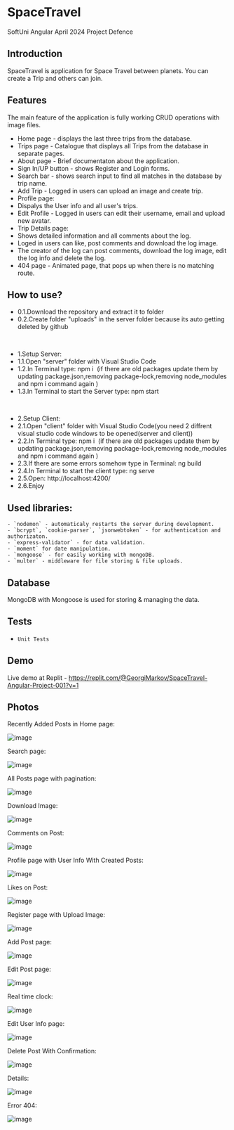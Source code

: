 # SpaceTravel
SoftUni Angular April 2024 Project Defence

## Introduction
SpaceTravel is application for Space Travel between planets. You can create a Trip and others can join.

## Features
The main feature of the application is fully working CRUD operations with image files.

- Home page - displays the last three trips from the database.
- Trips page - Catalogue that displays all Trips from the database in separate pages.
- About page - Brief documentaton about the application.
- Sign In/UP button - shows Register and Login forms.
- Search bar - shows search input to find all matches in the database by trip name.
- Add Trip - Logged in users can upload an image and create trip.
- Profile page:
- Dispalys the User info and all user's trips.
- Edit Profile - Logged in users can edit their username, email and upload new avatar.
- Trip Details page:
- Shows detailed information and all comments about the log.
- Loged in users can like, post comments and download the log image.
- The creator of the log can post comments, download the log image, edit the log info and delete the log.
- 404 page - Animated page, that pops up when there is no matching route.

## How to use?
- 0.1.Download the repository and extract it to folder
- 0.2.Create folder "uploads" in the server folder because its auto getting deleted by github

<br />
  
- 1.Setup Server:
- 1.1.Open "server" folder with Visual Studio Code
- 1.2.In Terminal type: npm i 
(if there are old packages update them by updating package.json,removing package-lock,removing node_modules and npm i command again )
- 1.3.In Terminal to start the Server type: npm start

<br />
  
- 2.Setup Client:
- 2.1.Open "client" folder with Visual Studio Code(you need 2 diffrent visual studio code windows to be opened(server and client))
- 2.2.In Terminal type: npm i 
(if there are old packages update them by updating package.json,removing package-lock,removing node_modules and npm i command again )
- 2.3.If there are some errors somehow type in Terminal: ng build
- 2.4.In Terminal to start the client type: ng serve
- 2.5.Open: http://localhost:4200/
- 2.6.Enjoy

## Used libraries:
    - `nodemon` - automaticaly restarts the server during development.
    - `bcrypt`, `cookie-parser`, `jsonwebtoken` - for authentication and authorizaton.
    - `express-validator` - for data validation.
    - `moment` for date manipulation.
    - `mongoose` - for easily working with mongoDB.
    - `multer` - middleware for file storing & file uploads.

## Database

MongoDB with Mongoose is used for storing & managing the data.

## Tests

- `Unit Tests`

## Demo
Live demo at Replit - https://replit.com/@GeorgiMarkov/SpaceTravel-Angular-Project-001?v=1

## Photos

Recently Added Posts in Home page:

![image](https://imgur.com/xHJ91jP.png) 


Search page:

![image](https://imgur.com/FN0pWkn.png) 


All Posts page with pagination:

![image](https://imgur.com/F9OfOsU.png) 


Download Image:

![image](https://imgur.com/AQihVKt.png) 


Comments on Post:

![image](https://imgur.com/vwBFCRF.png) 


Profile page with User Info With Created Posts:

![image](https://imgur.com/trLEHjh.png) 


Likes on Post:

![image](https://imgur.com/LdkDHIz.png) 


Register page with Upload Image:

![image](https://imgur.com/DOQyQTj.png) 


Add Post page:

![image](https://imgur.com/TotiwhK.png) 


Edit Post page:

![image](https://imgur.com/fQ1pfaZ.png) 


Real time clock:

![image](https://imgur.com/nSG2GEX.png) 


Edit User Info page:

![image](https://imgur.com/mhTWJQ1.png) 


Delete Post With Confirmation:

![image](https://imgur.com/B1KR7zY.png) 


Details:

![image](https://imgur.com/KHwsrr9.png) 


Error 404:

![image](https://imgur.com/0lCNyOn.png) 
